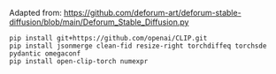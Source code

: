 Adapted from: https://github.com/deforum-art/deforum-stable-diffusion/blob/main/Deforum_Stable_Diffusion.py

```
pip install git+https://github.com/openai/CLIP.git
pip install jsonmerge clean-fid resize-right torchdiffeq torchsde pydantic omegaconf
pip install open-clip-torch numexpr
```
